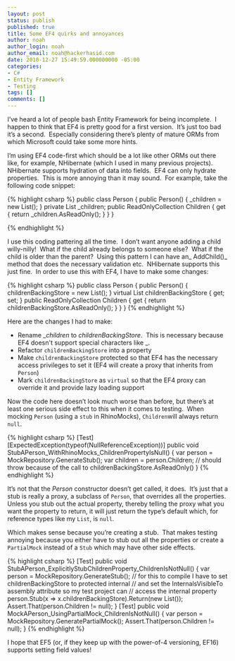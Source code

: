 ```yaml
---
layout: post
status: publish
published: true
title: Some EF4 quirks and annoyances
author: noah
author_login: noah
author_email: noah@hackerhasid.com
date: 2010-12-27 15:49:59.000000000 -05:00
categories:
- C#
- Entity Framework
- Testing
tags: []
comments: []
---
```


I’ve heard a lot of people bash Entity Framework for being incomplete.  I happen to think that EF4 is pretty good for a first version.  It’s just too bad it’s a second.  Especially considering there’s plenty of mature ORMs from which Microsoft could take some more hints.
  
I’m using EF4 code-first which should be a lot like other ORMs out there like, for example, NHibernate (which I used in many previous projects).  NHibernate supports hydration of data into fields.  EF4 can only hydrate properties.  This is more annoying than it may sound.  For example, take the following code snippet:


{% highlight csharp %}
public class Person
{
  public Person()
  {
    _children = new List<Person>();
  }
  private List<Person> _children;
  public ReadOnlyCollection<Person> Children { get { return _children.AsReadOnly(); } }
}

{% endhighlight %}

I use this coding pattering all the time.  I don’t want anyone adding a child willy-nilly!  What if the child already belongs to someone else?  What if the child is older than the parent?  Using this pattern I can have an_ AddChild()_ method that does the necessary validation etc.  NHibernate supports this just fine.  In order to use this with EF4, I have to make some changes:

{% highlight csharp %}
public class Person
{
  public Person()
  {
    childrenBackingStore = new List<Person>();
  }
  virtual List<person> childrenBackingStore { get; set; }
  public ReadOnlyCollection Children { get { return childrenBackingStore.AsReadOnly(); } }
}
{% endhighlight %}


Here are the changes I had to make:


* Rename __children_ to _childrenBackingStore_.&nbsp; This is necessary because EF4 doesn't support special characters like _.
* Refactor `childrenBackingStore` into a property
* Make `childrenBackingStore` protected so that EF4 has the necessary access privileges to set it (EF4 will create a proxy that inherits from `Person`)
* Mark `childrenBackingStore` as `virtual` so that the EF4 proxy can override it and provide lazy loading support


Now the code here doesn’t look much worse than before, but there’s at least one serious side effect to this when it comes to testing.  When mocking `Person` (using a `stub` in RhinoMocks), `Children`will always return `null`.


{% highlight csharp %}
[Test]
[ExpectedException(typeof(NullReferenceException))]
public void StubAPerson_WithRhinoMocks_ChildrenPropertyIsNull()
{
  var person = MockRepository.GenerateStub<Person>();
  var children = person.Children;
  // should throw because of the call to childrenBackingStore.AsReadOnly()
}
{% endhighlight %}


It’s not that the _Person_ constructor doesn’t get called, it does.  It’s just that a stub is really a proxy, a subclass of `Person`, that overrides all the properties.  Unless you stub out the actual property, thereby telling the proxy what you want the property to return, it will just return the type’s default which, for reference types like my `List`, is `null`.


Which makes sense because you’re creating a stub.  That makes testing annoying because you either have to stub out all the properties or create a `PartialMock` instead of a `Stub` which may have other side effects.

{% highlight csharp %}
[Test]
public void StubAPerson_ExplicitlyStubChildrenProperty_ChildrenIsNotNull()
{
  var person = MockRepository.GenerateStub<Person>();
  // for this to compile I have to set childrenBackingStore to protected internal
  // and set the InternalsVisibleTo assembly attribute so my test project can
  // access the internal property
  person.Stub(x => x.childrenBackingStore).Return(new List<Person>());
  Assert.That(person.Children != null);
}
[Test]
public void MockAPerson_UsingPartialMock_ChildrenIsNotNull()
{
  var person = MockRepository.GeneratePartialMock<Person>();
  Assert.That(person.Children != null);
}
{% endhighlight %}

I hope that EF5 (or, if they keep up with the power-of-4 versioning, EF16) supports setting field values!
